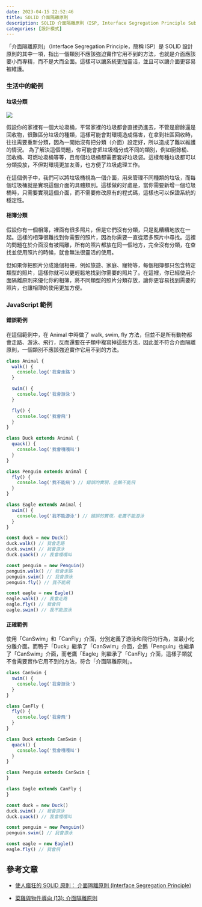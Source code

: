 ```yaml
---
date: 2023-04-15 22:52:46
title: SOLID 介面隔離原則
description: SOLID 介面隔離原則（ISP, Interface Segregation Principle Substitution Principle）
categories: [設計模式]
---
```


「介面隔離原則」（Interface Segregation Principle，簡稱 ISP）是 SOLID 設計原則的其中一項，指出一個類別不應該強迫實作它用不到的方法，也就是介面應該要小而專精，而不是大而全面。這樣可以讓系統更加靈活，並且可以讓介面更容易被維護。

### 生活中的範例

#### 垃圾分類

![](https://i.imgur.com/j2Ii1ZD.png)

假設你的家裡有一個大垃圾桶，平常家裡的垃圾都會直接扔進去，不管是廚餘還是回收物，很難區分垃圾的種類，這樣可能會對環境造成傷害，在拿到社區回收時，往往需要重新分類，因為一開始沒有把分類（介面）設定好，所以造成了難以維護的情況。
為了解決這個問題，你可能會把垃圾桶分成不同的類別，例如廚餘桶、回收桶、可燃垃圾桶等等，且每個垃圾桶都需要套好垃圾袋。這樣每種垃圾都可以分類投放，不但對環境更加友善，也方便了垃圾處理工作。

在這個例子中，我們可以將垃圾桶視為一個介面，用來管理不同種類的垃圾，而每個垃圾桶就是實現這個介面的具體類別。這樣做的好處是，當你需要新增一個垃圾桶時，只需要實現這個介面，而不需要修改原有的程式碼，這樣也可以保證系統的穩定性。

#### 相簿分類

假設你有一個相簿，裡面有很多照片，但是它們沒有分類，只是亂糟糟地放在一起。這樣的相簿很難找到你需要的照片，因為你需要一直從眾多照片中尋找。這裡的問題在於介面沒有被隔離，所有的照片都放在同一個地方，完全沒有分類，在查找並使用照片的時候，就會無法很靈活的使用。

但如果你把照片分成幾個相冊，例如旅遊、家庭、寵物等，每個相簿都只包含特定類型的照片，這樣你就可以更輕鬆地找到你需要的照片了。在這裡，你已經使用介面隔離原則來優化你的相簿，將不同類型的照片分類存放，讓你更容易找到需要的照片，也讓相簿的使用更加方便。

### JavaScript 範例

#### 錯誤範例

在這個範例中，在 Animal 中時做了 walk, swim, fly 方法，但並不是所有動物都會走路、游泳、飛行，反而還要在子類中複寫掉這些方法，因此並不符合介面隔離原則，一個類別不應該強迫實作它用不到的方法。

```js
class Animal {
  walk() {
    console.log('我會走路')
  }

  swim() {
    console.log('我會游泳')
  }

  fly() {
    console.log('我會飛')
  }
}

class Duck extends Animal {
  quack() {
    console.log('我會嘎嘎叫')
  }
}

class Penguin extends Animal {
  fly() {
    console.log('我不能飛') // 錯誤的實現，企鵝不能飛
  }
}

class Eagle extends Animal {
  swim() {
    console.log('我不能游泳') // 錯誤的實現，老鷹不能游泳
  }
}

const duck = new Duck()
duck.walk() // 我會走路
duck.swim() // 我會游泳
duck.quack() // 我會嘎嘎叫

const penguin = new Penguin()
penguin.walk() // 我會走路
penguin.swim() // 我會游泳
penguin.fly() // 我不能飛

const eagle = new Eagle()
eagle.walk() // 我會走路
eagle.fly() // 我會飛
eagle.swim() // 我不能游泳
```

#### 正確範例

使用「CanSwim」和「CanFly」介面，分別定義了游泳和飛行的行為，並最小化分離介面。而鴨子「Duck」繼承了「CanSwim」介面，企鵝「Penguin」也繼承了「CanSwim」介面，而老鷹「Eagle」則繼承了「CanFly」介面，這樣子類就不會需要實作它用不到的方法，符合「介面隔離原則」。

```js
class CanSwim {
  swim() {
    console.log('我會游泳')
  }
}

class CanFly {
  fly() {
    console.log('我會飛')
  }
}

class Duck extends CanSwim {
  quack() {
    console.log('我會嘎嘎叫')
  }
}

class Penguin extends CanSwim {
}

class Eagle extends CanFly {
}

const duck = new Duck()
duck.swim() // 我會游泳
duck.quack() // 我會嘎嘎叫

const penguin = new Penguin()
penguin.swim() // 我會游泳

const eagle = new Eagle()
eagle.fly() // 我會飛
```

## 參考文章

- [使人瘋狂的 SOLID 原則： 介面隔離原則 (Interface Segregation Principle)](https://medium.com/%E7%A8%8B%E5%BC%8F%E6%84%9B%E5%A5%BD%E8%80%85/%E4%BD%BF%E4%BA%BA%E7%98%8B%E7%8B%82%E7%9A%84-solid-%E5%8E%9F%E5%89%87-%E4%BB%8B%E9%9D%A2%E9%9A%94%E9%9B%A2%E5%8E%9F%E5%89%87-interface-segregation-principle-50f54473c79e)

- [菜雞與物件導向 (13): 介面隔離原則](https://igouist.github.io/post/2020/11/oo-13-interface-segregation-principle/)
